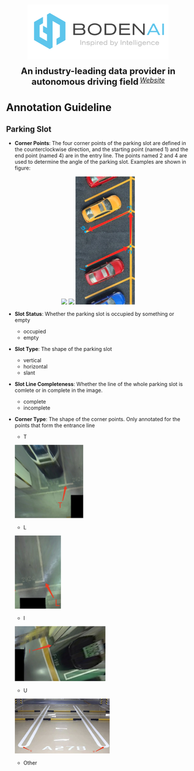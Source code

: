 <p align="center">
  <img src="../figures/logo.png" height="150">
</p>

<div align="center">
    <b><font size="5">An industry-leading data provider in autonomous driving field</font></b>
    <sup>
      <a href="https://www.bodenai.com/">
        <i><font size="4">Website</font></i>
      </a>
    </sup>
  </div>

# Annotation Guideline

## Parking Slot
* **Corner Points**: The four corner points of the parking slot are defined in the counterclockwise direction, and the starting point (named 1) and the end point (named 4) are in the entry line. The points named 2 and 4 are used to determine the angle of the parking slot. Examples are shown in figure:

<p align="center">
  <img src="../figures/slot1.png" width="350">
  <img src="../figures/slot2.png" width="350">
  <img src="../figures/slot3.png" width="163">
</p>


* **Slot Status**: Whether the parking slot is occupied by something or empty
  * occupied
  * empty
* **Slot Type**: The shape of the parking slot
  * vertical
  * horizontal
  * slant
* **Slot Line Completeness**: Whether the line of the whole parking slot is comlete or in complete in the image. 
  * complete
  * incomplete
* **Corner Type**: The shape of the corner points. Only annotated for the points that form the entrance line
  * T

  <p align="left">
  <img src="../figures/T.png" height="200">
  </p>
  
  * L

  <p align="left">
  <img src="../figures/L.png" height="200">
  </p>
  
  * I
  
  
  <p align="left">
  <img src="../figures/I.png" height="150">
  </p>
  
  * U

  <p align="left">
  <img src="../figures/U.png" height="150">
  </p>
  
  * Other
